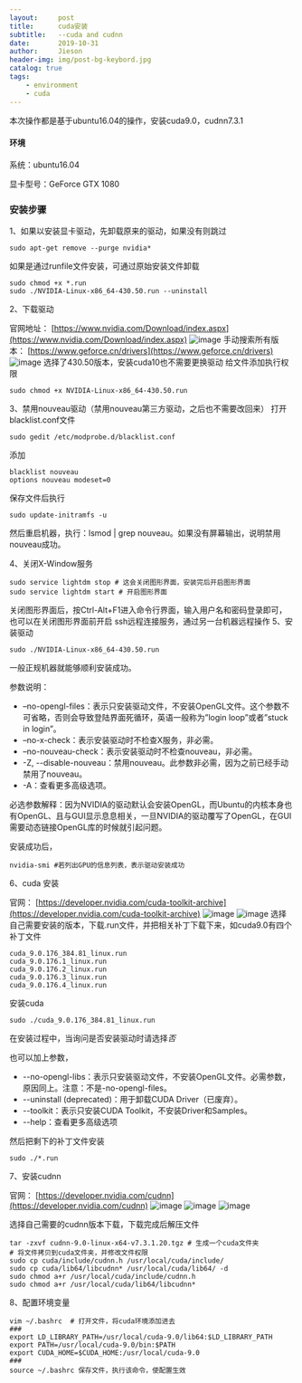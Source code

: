 ```yaml
---
layout:     post
title:      cuda安装
subtitle:   --cuda and cudnn
date:       2019-10-31
author:     Jieson
header-img: img/post-bg-keybord.jpg
catalog: true
tags:
    - environment
    - cuda
---
```

本次操作都是基于ubuntu16.04的操作，安装cuda9.0，cudnn7.3.1
#### 环境
   系统：ubuntu16.04
   
   显卡型号：GeForce GTX 1080

### 安装步骤
   1、如果以安装显卡驱动，先卸载原来的驱动，如果没有则跳过
   ```
   sudo apt-get remove --purge nvidia*
   ```
   如果是通过runfile文件安装，可通过原始安装文件卸载
   ```
   sudo chmod +x *.run
   sudo ./NVIDIA-Linux-x86_64-430.50.run --uninstall
   ```
   2、下载驱动
   
   官网地址： [https://www.nvidia.com/Download/index.aspx](https://www.nvidia.com/Download/index.aspx)
   ![image](https://note.youdao.com/yws/api/personal/file/WEBeaa78a9b3ea18c015c05aa9b1ba1aedc?method=download&shareKey=2f131b5c0d18919da655b36528edd432)
   手动搜索所有版本： [https://www.geforce.cn/drivers](https://www.geforce.cn/drivers)
   ![image](https://note.youdao.com/yws/api/personal/file/WEB53c22c1cb2c9db999b2290dcd986f7c6?method=download&shareKey=d3afe90f2b63f57386b96c0f3aef8a4e)
   选择了430.50版本，安装cuda10也不需要更换驱动
   给文件添加执行权限
   ```
   sudo chmod +x NVIDIA-Linux-x86_64-430.50.run
   ```
   3、禁用nouveau驱动（禁用nouveau第三方驱动，之后也不需要改回来）
   打开blacklist.conf文件
   ```
   sudo gedit /etc/modprobe.d/blacklist.conf
   ```
   添加
   ```
   blacklist nouveau
   options nouveau modeset=0
   ```
   保存文件后执行
   ```
   sudo update-initramfs -u
   ```
   然后重启机器，执行：lsmod | grep nouveau。如果没有屏幕输出，说明禁用nouveau成功。
   
   4、关闭X-Window服务
   ```
   sudo service lightdm stop # 这会关闭图形界面，安装完后开启图形界面
   sudo service lightdm start # 开启图形界面
   ```   
   关闭图形界面后，按Ctrl-Alt+F1进入命令行界面，输入用户名和密码登录即可，也可以在关闭图形界面前开启
   ssh远程连接服务，通过另一台机器远程操作
   5、安装驱动
   ```
   sudo ./NVIDIA-Linux-x86_64-430.50.run
   ```
   一般正规机器就能够顺利安装成功。
   
   参数说明：

- –no-opengl-files：表示只安装驱动文件，不安装OpenGL文件。这个参数不可省略，否则会导致登陆界面死循环，英语一般称为”login loop”或者”stuck in login”。
- –no-x-check：表示安装驱动时不检查X服务，非必需。
- –no-nouveau-check：表示安装驱动时不检查nouveau，非必需。
- -Z, --disable-nouveau：禁用nouveau。此参数非必需，因为之前已经手动禁用了nouveau。
- -A：查看更多高级选项。
 
必选参数解释：因为NVIDIA的驱动默认会安装OpenGL，而Ubuntu的内核本身也有OpenGL、且与GUI显示息息相关，一旦NVIDIA的驱动覆写了OpenGL，在GUI需要动态链接OpenGL库的时候就引起问题。

安装成功后，
```
nvidia-smi #若列出GPU的信息列表，表示驱动安装成功
```
6、cuda 安装
   
   官网： [https://developer.nvidia.com/cuda-toolkit-archive](https://developer.nvidia.com/cuda-toolkit-archive)
   ![image](https://note.youdao.com/yws/api/personal/file/WEBd203d78b91688447607789a418f9284c?method=download&shareKey=6f4a737a8fc8d7987a1a54a14e09a47f)
   ![image](https://note.youdao.com/yws/api/personal/file/WEB090ebdb7e8d289db937f5dbc7825aea3?method=download&shareKey=ccf9d5c484aa214a6f5e62881eae1484)
   选择自己需要安装的版本，下载.run文件，并把相关补丁下载下来，如cuda9.0有四个补丁文件
   ```
   cuda_9.0.176_384.81_linux.run
   cuda_9.0.176.1_linux.run
   cuda_9.0.176.2_linux.run
   cuda_9.0.176.3_linux.run
   cuda_9.0.176.4_linux.run
   ```
   安装cuda
   ```
   sudo ./cuda_9.0.176_384.81_linux.run
   ```
   在安装过程中，当询问是否安装驱动时请选择*否*
   
   也可以加上参数，
   - --no-opengl-libs：表示只安装驱动文件，不安装OpenGL文件。必需参数，原因同上。注意：不是-no-opengl-files。
   - --uninstall (deprecated)：用于卸载CUDA Driver（已废弃）。
   - --toolkit：表示只安装CUDA Toolkit，不安装Driver和Samples。
   - --help：查看更多高级选项
   
   然后把剩下的补丁文件安装
   ```
   sudo ./*.run
   ```
   
7、安装cudnn
  
   官网： [https://developer.nvidia.com/cudnn](https://developer.nvidia.com/cudnn)
   ![image](https://note.youdao.com/yws/api/personal/file/WEBea87555ac8537d6f76c193a23c783577?method=download&shareKey=fb4da58afba57ed6b77d3f02855cff40)
   ![image](https://note.youdao.com/yws/api/personal/file/WEB5e9dceecc6c0f99d3090f19b6efe788b?method=download&shareKey=e20af89602ed6cb413ebe3119389d45a)
   ![image](https://note.youdao.com/yws/api/personal/file/WEB8a40096374b0f5ba79940ac2ead72850?method=download&shareKey=f64ac4af6d21fbeecfdeec52406b04fd)
   
   选择自己需要的cudnn版本下载，下载完成后解压文件
   ```
   tar -zxvf cudnn-9.0-linux-x64-v7.3.1.20.tgz # 生成一个cuda文件夹
   # 将文件拷贝到cuda文件夹，并修改文件权限
   sudo cp cuda/include/cudnn.h /usr/local/cuda/include/
   sudo cp cuda/lib64/libcudnn* /usr/local/cuda/lib64/ -d 
   sudo chmod a+r /usr/local/cuda/include/cudnn.h
   sudo chmod a+r /usr/local/cuda/lib64/libcudnn*
   ```
8、配置环境变量
```
vim ~/.bashrc  # 打开文件，将cuda环境添加进去
###
export LD_LIBRARY_PATH=/usr/local/cuda-9.0/lib64:$LD_LIBRARY_PATH
export PATH=/usr/local/cuda-9.0/bin:$PATH
export CUDA_HOME=$CUDA_HOME:/usr/local/cuda-9.0
###
source ~/.bashrc 保存文件，执行该命令，使配置生效
```
